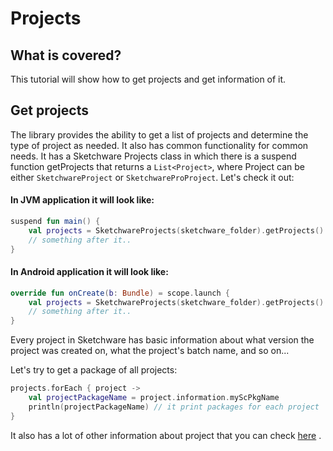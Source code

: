 # Projects

## What is covered?

This tutorial will show how to get projects and get information of it.

## Get projects

The library provides the ability to get a list of projects and determine the type of project as needed. It also has
common functionality for common needs. It has a Sketchware Projects class in which there is a suspend function
getProjects that returns a `List<Project>`, where Project can be either `SketchwareProject` or `SketchwareProProject`.
Let's check it out:

#### In JVM application it will look like:

```kotlin
suspend fun main() {
    val projects = SketchwareProjects(sketchware_folder).getProjects()
    // something after it..
}
```

#### In Android application it will look like:

```kotlin
override fun onCreate(b: Bundle) = scope.launch {
    val projects = SketchwareProjects(sketchware_folder).getProjects()
    // something after it..
}
```

Every project in Sketchware has basic information about what version the project was created on, what the project's
batch name, and so on...

Let's try to get a package of all projects:

```kotlin
projects.forEach { project ->
    val projectPackageName = project.information.myScPkgName
    println(projectPackageName) // it print packages for each project
}
```

It also has a lot of other information about project that you can
check [here](https://github.com/y9neon/SketchwareManager/blob/master/src/main/kotlin/io/sketchware/project/models/ProjectConfig.kt)
.
